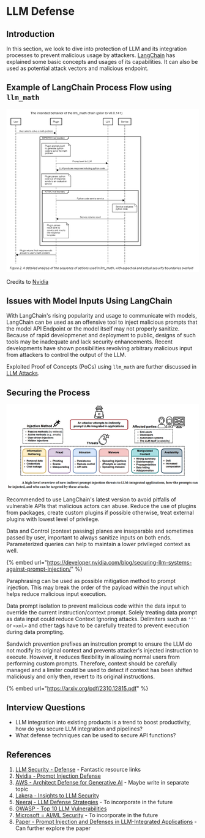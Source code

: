 # LLM Defense

## Introduction

In this section, we look to dive into protection of LLM and its integration processes to prevent malicious usage by attackers. [LangChain](langchain-overview.md) has explained some basic concepts and usages of its capabilities. It can also be used as potential attack vectors and malicious endpoint. 

## Example of LangChain Process Flow using `llm_math`

![LangChain Process Flow](../.gitbook/assets/llm/langchain-flow.png)

Credits to [Nvidia](https://developer.nvidia.com/blog/securing-llm-systems-against-prompt-injection/)

## Issues with Model Inputs Using LangChain

With LangChain's rising popularity and usage to communicate with models, LangChain can be used as an offensive tool to inject malicious prompts that the model API Endpoint or the model itself may not properly sanitize. Because of rapid developmenet and deployment to public, designs of such tools may be inadequate and lack security enhancements. Recent developments have shown possibilities revolving arbitrary malicious input from attackers to control the output of the LLM.

Exploited Proof of Concepts (PoCs) using `llm_math` are further discussed in [LLM Attacks](attacks.md).

## Securing the Process

![LLM Threat Model](../.gitbook/assets/llm/threat-model.png)

Recommended to use LangChain's latest version to avoid pitfalls of vulnerable APIs that malicious actors can abuse. Reduce the use of plugins from packages, create custom plugins if possible otherwise, treat external plugins with lowest level of privilege.

Data and Control (context passing) planes are inseparable and sometimes passed by user, important to always sanitize inputs on both ends. Parameterized queries can help to maintain a lower privileged context as well.

{% embed url="https://developer.nvidia.com/blog/securing-llm-systems-against-prompt-injection/" %}

Paraphrasing can be used as possible mitigation method to prompt injection. This may break the order of the payload within the input which helps reduce malicious input execution.

Data prompt isolation to prevent malicious code within the data input to override the current instruction/context prompt. Solely treating data prompt as data input could reduce Context Ignoring attacks. Delimiters such as `'''` or `<xml>` and other tags have to be carefully treated to prevent execution during data prompting.

Sandwich prevention prefixes an instrcution prompt to ensure the LLM do not modify its original context and prevents attacker's injected instruction to execute. However, it reduces flexibility in allowing normal users from performing custom prompts. Therefore, context should be carefully managed and a limiter could be used to detect if context has been shifted maliciously and only then, revert to its original instructions.

{% embed url="https://arxiv.org/pdf/2310.12815.pdf" %}

## Interview Questions

* LLM integration into existing products is a trend to boost productivity, how do you secure LLM integration and pipelines?
* What defense techniques can be used to secure API functions?

## References

1. [LLM Security - Defense](https://llmsecurity.net/#defenses--detections) - Fantastic resource links
2. [Nvidia - Prompt Injection Defense](https://developer.nvidia.com/blog/securing-llm-systems-against-prompt-injection/)
3. [AWS - Architect Defense for Generative AI](https://aws.amazon.com/blogs/machine-learning/architect-defense-in-depth-security-for-generative-ai-applications-using-the-owasp-top-10-for-llms/) - Maybe write in separate topic
4. [Lakera - Insights to LLM Security](https://www.lakera.ai/blog/llm-security#real-world-insights-and-resources-in-llm-security)
5. [Neeraj - LLM Defense Strategies](https://medium.com/@nvarshney97/llm-defense-strategies-45457549c78e) - To incorporate in the future
6. [OWASP - Top 10 LLM Vulnerabilities](https://owasp.org/www-project-top-10-for-large-language-model-applications/assets/PDF/OWASP-Top-10-for-LLMs-2023-v1_1.pdf)
7. [Microsoft = AI/ML Security](https://learn.microsoft.com/en-us/security/engineering/threat-modeling-aiml) - To incorporate in the future
8. [Paper - Prompt Injection and Defenses in LLM-Integrated Applications](https://arxiv.org/pdf/2310.12815.pdf) - Can further explore the paper
